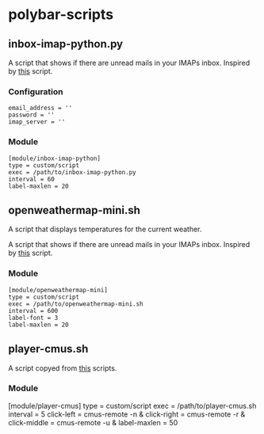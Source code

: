 # polybar-scripts

## inbox-imap-python.py

A script that shows if there are unread mails in your IMAPs inbox. Inspired by [this](https://github.com/polybar/polybar-scripts/tree/master/polybar-scripts/inbox-imap-pythongpg) script.

### Configuration

```
email_address = ''
password = ''
imap_server = ''
```

### Module

```
[module/inbox-imap-python]
type = custom/script
exec = /path/to/inbox-imap-python.py
interval = 60
label-maxlen = 20
```

## openweathermap-mini.sh

A script that displays temperatures for the current weather.

A script that shows if there are unread mails in your IMAPs inbox. Inspired by [this](https://github.com/polybar/polybar-scripts/tree/master/polybar-scripts/openweathermap-simple) script.

### Module

```
[module/openweathermap-mini]
type = custom/script
exec = /path/to/openweathermap-mini.sh
interval = 600
label-font = 3
label-maxlen = 20
```

## player-cmus.sh

A script copyed from [this](https://github.com/polybar/polybar-scripts/tree/master/polybar-scripts/player-cmus) scripts.

### Module

[module/player-cmus]
type = custom/script
exec = /path/to/player-cmus.sh
interval = 5
click-left = cmus-remote -n &
click-right = cmus-remote -r &
click-middle = cmus-remote -u &
label-maxlen = 50
